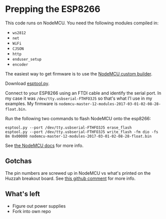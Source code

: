 # Prepping the ESP8266

This code runs on NodeMCU. You need the following modules compiled in:

- `ws2812`
- `net`
- `WiFi`
- `CJSON`
- `http`
- `enduser_setup`
- `encoder`

The easiest way to get firmware is to use the
[NodeMCU custom builder](https://nodemcu-build.com/).

Download [esptool.py](https://github.com/espressif/esptool).

Connect to your ESP8266 using an FTDI cable and identify the serial port. In my
case it was `/dev/tty.usbserial-FTHFO3J5` so that's what I'l use in my examples.
My firmware is `nodemcu-master-12-modules-2017-03-01-02-08-28-float.bin`.

Run the following two commands to flash NodeMCU onto the esp8266:
```
esptool.py --port /dev/tty.usbserial-FTHFO3J5 erase_flash
esptool.py --port /dev/tty.usbserial-FTHFO3J5 write_flash -fm dio -fs 8m 0x00000 nodemcu-master-12-modules-2017-03-01-02-08-28-float.bin
```

See [the NodeMCU docs](https://nodemcu.readthedocs.io/en/master/en/flash/) for
more info.

## Gotchas

The pin numbers are screwed up in NodeMCU vs what's printed on the Huzzah
breakout board. See [this github comment](https://github.com/esp8266/Arduino/issues/584#issuecomment-123715951)
for more info.

## What's left

- Figure out power supplies
- Fork into own repo